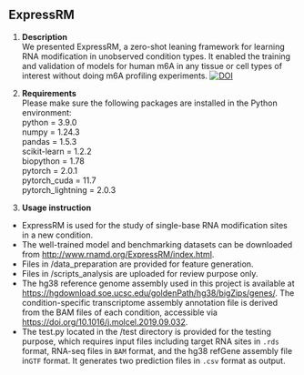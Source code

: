 ##  ExpressRM
1.	**Description**  
We presented ExpressRM, a zero-shot leaning framework for learning RNA modification in unobserved condition types. It enabled the training and validation of models for human m6A in any tissue or cell types of interest without doing m6A profiling experiments.
[![DOI](https://zenodo.org/badge/722145690.svg)](https://doi.org/10.5281/zenodo.15226699)

3.	**Requirements**  
Please make sure the following packages are installed in the Python environment:  
python = 3.9.0   
numpy = 1.24.3  
pandas = 1.5.3    
scikit-learn = 1.2.2  
biopython = 1.78  
pytorch = 2.0.1  
pytorch_cuda = 11.7  
pytorch_lightning  = 2.0.3    

4.	**Usage instruction** 
* ExpressRM is used for the study of single-base RNA modification sites in a new condition. 
* The well-trained model and benchmarking datasets can be downloaded from http://www.rnamd.org/ExpressRM/index.html. 
* Files in /data_preparation are provided for feature generation. 
* Files in /scripts_analysis are uploaded for review purpose only.  
* The hg38 reference genome assembly used in this project is available at https://hgdownload.soe.ucsc.edu/goldenPath/hg38/bigZips/genes/. The condition-specific transcriptome assembly annotation file is derived from the BAM files of each condition, accessible via https://doi.org/10.1016/j.molcel.2019.09.032.
* The test.py located in the /test directory is provided for the testing purpose, which requires input files including target RNA sites in `.rds` format, RNA-seq files in `BAM` format, and the hg38 refGene assembly file in`GTF` format. It generates two prediction files in `.csv` format as output.


